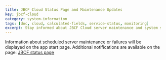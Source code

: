 ```yaml
---
title: JBCF Cloud Status Page and Maintenance Updates
key: jbcf-cloud
category: system-information
tags: [doc, cloud, calculated-fields, service-status, monitoring]
excerpt: Stay informed about JBCF Cloud server maintenance and system status through the dedicated status page with real-time updates and notifications.
---
```


Information about scheduled server maintenance or failures will be displayed on the app start page. Additional notifications are available on the page: [JBCF status page](https://jbcf.statuspage.io)
